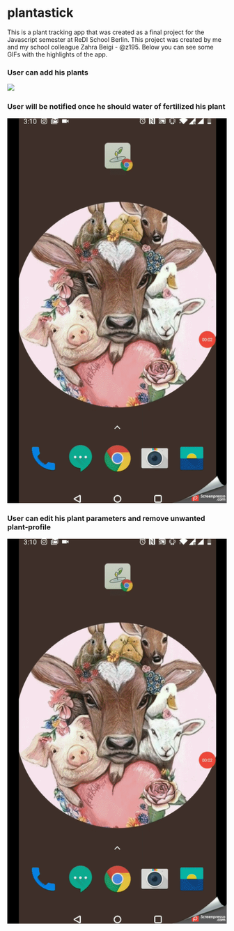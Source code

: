 # plantastick
This is a plant tracking app that was created as a final project for the Javascript semester at ReDI School Berlin. 
This project was created by me and my school colleague Zahra Beigi - @z195. Below you can see some GIFs with the highlights of the app. 

### User can add his plants 
![](appGIFs/Add-plant.gif)

### User will be notified once he should water of fertilized his plant 
![](appGIFs/Care-notification-mark-as-done.gif)

### User can edit his plant parameters and remove unwanted plant-profile
![](appGIFs/Care-notification-mark-as-done.gif)
 
